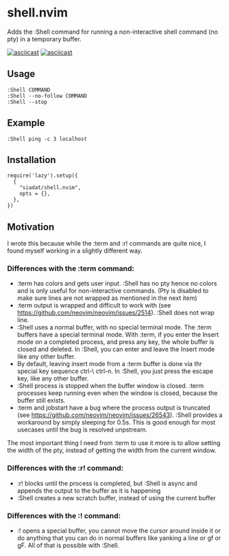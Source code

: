 # shell.nvim

Adds the :Shell command for running a non-interactive shell command (no pty) in a temporary buffer.

[![asciicast](https://asciinema.org/a/QOXhP4cC2XejW90rnWX6OvlHf.svg)](https://asciinema.org/a/QOXhP4cC2XejW90rnWX6OvlHf)
[![asciicast](https://asciinema.org/a/dj4r53MzhokWa2pD86Zi91eTt.svg)](https://asciinema.org/a/dj4r53MzhokWa2pD86Zi91eTt)

## Usage
```
:Shell COMMAND
:Shell --no-follow COMMAND
:Shell --stop
```

## Example
```
:Shell ping -c 3 localhost
```

## Installation
```
require('lazy').setup({
  {
    "siadat/shell.nvim",
    opts = {},
  },
})
```

## Motivation
I wrote this because while the :term and :r! commands are quite nice, I found myself working in a slightly different way.

### Differences with the :term command:
- :term has colors and gets user input. :Shell has no pty hence no colors and is only useful for non-interactive commands. (Pty is disabled to make sure lines are not wrapped as mentioned in the next item)
- :term output is wrapped and difficult to work with (see https://github.com/neovim/neovim/issues/2514). :Shell does not wrap line. 
- :Shell uses a normal buffer, with no special terminal mode. The :term buffers have a special terminal mode. With :term, if you enter the Insert mode on a completed process, and press any key, the whole buffer is closed and deleted. In :Shell, you can enter and leave the Insert mode like any other buffer. 
- By default, leaving insert mode from a :term buffer is done via thr special key sequence ctrl-\ ctrl-n. In :Shell, you just press the escape key, like any other buffer.
- :Shell process is stopped when the buffer window is closed. :term processes keep running even when the window is closed, because the buffer still exists. 
- :term and jobstart have a bug where the process output is truncated (see https://github.com/neovim/neovim/issues/26543). :Shell provides a workaround by simply sleeping for 0.5s. This is good enough for most usecases until the bug is resolved unpstream. 

The most important thing I need from :term to use it more is to allow setting the width of the pty, instead of getting the width from the current window.

### Differences with the :r! command:
- :r! blocks until the process is completed, but :Shell is async and appends the output to the buffer as it is happening
- :Shell creates a new scratch buffer, instead of using the current buffer

### Differences with the :! command:
-  :! opens a special buffer, you cannot move the cursor around inside it or do anything that you can do in normal buffers like yanking a line or gf or gF. All of that is possible with :Shell. 
